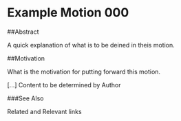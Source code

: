 Example Motion 000
==================

##Abstract

A quick explanation of what is to be deined in theis motion.

##Motivation

What is the motivation for putting forward this motion.

[...] Content to be determined by Author

###See Also

Related and Relevant links